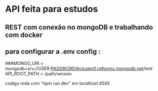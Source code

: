# API feita para estudos
## REST com conexão no mongoDB e trabalhando com docker
## para configurar a .env config :
###MONGO_URI = mongodb+srv://USER:PASSWORD@cluster0.rs9snmc.mongodb.net/test
API_ROOT_PATH = /path/version

codigo roda com "npm run dev" em localhost:4545
